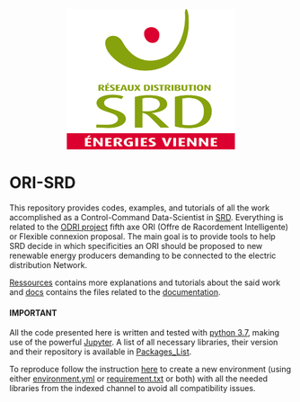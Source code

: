 
<p align="center">
    <img src=Ressources/Figures/SrdLogo.svg width="300" height="250">
</p>


# ORI-SRD

This repository provides codes, examples, and tutorials of all the work accomplished as a Control-Command Data-Scientist in [SRD](https://www.srd-energies.fr/). Everything is related to the  [ODRI project](https://www.s2e2.fr/projets/odri/) fifth axe ORI (Offre de Racordement Intelligente) or Flexible connexion proposal. The main goal is to provide tools to help SRD decide in which specificities an ORI should be proposed to new renewable energy producers demanding to be connected to the electric distribution Network. 

[Ressources](Ressources/) contains more explanations and tutorials about the said work and [docs](docs/) contains the files related to the [documentation](https://ori-srd.readthedocs.io/en/stable/).
</br>

#### IMPORTANT
All the code presented here is written and tested with [python 3.7](https://www.python.org/), making use of the powerful [Jupyter](https://jupyter.org/). A list of all necessary libraries, their version and their repository is available in [Packages_List](Packages_List.txt). 

To reproduce follow the instruction [here](https://stackoverflow.com/questions/48787250/set-up-virtualenv-using-a-requirements-txt-generated-by-conda) to create a new environment (using either [environment.yml](environment.yml) or [requirement.txt](requirements.txt) or both) with all the needed libraries from the indexed channel to avoid all compatibility issues.


